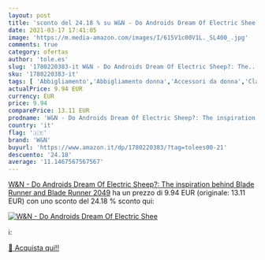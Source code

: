 ```yaml
---
layout: post
title: 'sconto del 24.18 % su W&N - Do Androids Dream Of Electric Shee  '
date: 2021-03-17 17:41:05
image: 'https://m.media-amazon.com/images/I/615V1c00V1L._SL400_.jpg'
comments: true
category: ofertas
author: 'tole.es'
slug: '1780220383-it W&N - Do Androids Dream Of Electric Sheep?: The...'
sku: '1780220383-it'
tags: [ 'Abbigliamento','Abbigliamento donna','Accessori da donna','Classici','Costruzioni','Fai da te','Fantascienza','Fantascienza e Fantasy','Giochi e giocattoli','Letteratura e narrativa','Libri','Materiale elettrico','Prese elettriche ed accessori','Sciarpe da donna','Sciarpe e stole da donna','Spine intelligenti e telecomandate','w&n', ]
actualPrice: 9.94 EUR
currency: EUR
price: 9.94
comparePrice: 13.11 EUR
prodname: 'W&N - Do Androids Dream Of Electric Sheep?: The inspiration behind Blade Runner and Blade Runner 2049'
country: 'it'
flag: '🇮🇹'
brand: 'W&N'
buyurl: 'https://www.amazon.it/dp/1780220383/?tag=tolees00-21'
descuento: '24.18'
average: '11.1467567567567'
---
```


[W&N - Do Androids Dream Of Electric Sheep?: The inspiration behind Blade Runner and Blade Runner 2049](https://www.amazon.it/dp/1780220383/?tag=tolees00-21) ha un prezzo di 9.94 EUR (originale: 13.11 EUR) con uno sconto del 24.18 % sconto qui:

[![W&N - Do Androids Dream Of Electric Shee](https://m.media-amazon.com/images/I/615V1c00V1L._SL400_.jpg)](https://www.amazon.it/dp/1780220383/?tag=tolees00-21)

ℹ️:


[🛒 Acquista qui!!](https://www.amazon.it/dp/1780220383/?tag=tolees00-21)
